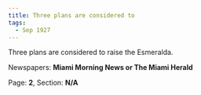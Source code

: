 ```yaml
---  
title: Three plans are considered to  
tags:  
  - Sep 1927  
---  
```

  
Three plans are considered to raise the Esmeralda.  
  
Newspapers: **Miami Morning News or The Miami Herald**  
  
Page: **2**, Section: **N/A** 

